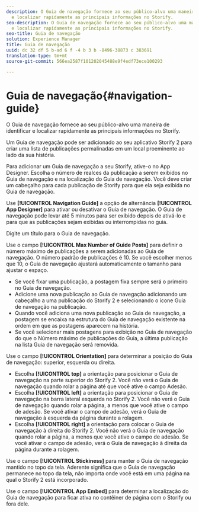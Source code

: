 ```yaml
---
description: O Guia de navegação fornece ao seu público-alvo uma maneira de identificar
  e localizar rapidamente as principais informações no Storify.
seo-description: O Guia de navegação fornece ao seu público-alvo uma maneira de identificar
  e localizar rapidamente as principais informações no Storify.
seo-title: Guia de navegação
solution: Experience Manager
title: Guia de navegação
uuid: dc 32 df 5 b-ad 6 f -4 b 3 b -8496-38873 c 383691
translation-type: tm+mt
source-git-commit: 566ea2587f101202045488e9f4edf73ece100293

---
```



# Guia de navegação{#navigation-guide}

O Guia de navegação fornece ao seu público-alvo uma maneira de identificar e localizar rapidamente as principais informações no Storify.

Um Guia de navegação pode ser adicionado ao seu aplicativo Storify 2 para criar uma lista de publicações permalinadas em um local proeminente ao lado da sua história.

Para adicionar um Guia de navegação a seu Storify, ative-o no App Designer. Escolha o número de realces da publicação a serem exibidos no Guia de navegação e na localização do Guia de navegação. Você deve criar um cabeçalho para cada publicação de Storify para que ela seja exibida no Guia de navegação.

Use **[!UICONTROL Navigation Guide]** a opção de alternância **[!UICONTROL App Designer]** para ativar ou desativar o Guia de navegação. O Guia de navegação pode levar até 5 minutos para ser exibido depois de ativá-lo e para que as publicações sejam exibidas ou interrompidas no guia.

Digite um título para o Guia de navegação.

Use o campo **[!UICONTROL Max Number of Guide Posts]** para definir o número máximo de publicações a serem adicionadas ao Guia de navegação. O número padrão de publicações é 10. Se você escolher menos que 10, o Guia de navegação ajustará automaticamente o tamanho para ajustar o espaço.

* Se você fixar uma publicação, a postagem fixa sempre será o primeiro no Guia de navegação.
* Adicione uma nova publicação ao Guia de navegação adicionando um cabeçalho a uma publicação do Storify 2 e selecionando o ícone Guia de navegação na publicação.
* Quando você adiciona uma nova publicação ao Guia de navegação, a postagem se encaixa na estrutura do Guia de navegação existente na ordem em que as postagens aparecem na história.
* Se você selecionar mais postagens para exibição no Guia de navegação do que o Número máximo de publicações do Guia, a última publicação na lista Guia de navegação será removida.

Use o campo **[!UICONTROL Orientation]** para determinar a posição do Guia de navegação: superior, esquerda ou direita.

* Escolha **[!UICONTROL top]** a orientação para posicionar o Guia de navegação na parte superior do Storify 2. Você não verá o Guia de navegação quando rolar a página até que você ative o campo Adesão.
* Escolha **[!UICONTROL left]** a orientação para posicionar o Guia de navegação na barra lateral esquerda no Storify 2. Você não verá o Guia de navegação quando rolar a página, a menos que você ative o campo de adesão. Se você ativar o campo de adesão, verá o Guia de navegação à esquerda da página durante a rolagem.
* Escolha **[!UICONTROL right]** a orientação para colocar o Guia de navegação à direita do Storify 2. Você não verá o Guia de navegação quando rolar a página, a menos que você ative o campo de adesão. Se você ativar o campo de adesão, verá o Guia de navegação à direita da página durante a rolagem.

Use o campo **[!UICONTROL Stickiness]** para manter o Guia de navegação mantido no topo da tela. Aderente significa que o Guia de navegação permanece no topo da tela, não importa onde você está em uma página na qual o Storify 2 está incorporado.

Use o campo **[!UICONTROL App Embed]** para determinar a localização do Guia de navegação para ficar ativa no contêiner de página com o Storify ou fora dele.
